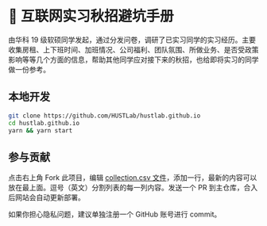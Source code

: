 # 📜 互联网实习秋招避坑手册

由华科 19 级软硕同学发起，通过分发问卷，调研了已实习同学的实习经历。主要收集房租、上下班时间、加班情况、公司福利、团队氛围、所做业务、是否受政策影响等等几个方面的信息，帮助其他同学应对接下来的秋招，也给即将实习的同学做一份参考。

## 本地开发

```bash
git clone https://github.com/HUSTLab/hustlab.github.io
cd hustlab.github.io
yarn && yarn start
```

## 参与贡献

点击右上角 Fork 此项目，编辑 [collection.csv 文件](https://github.com/HUSTLab/job-hunt-guide/edit/main/collection.csv)，添加一行，最新的内容可以放在最上面。逗号（英文）分割列表的每一列内容。发送一个 PR 到主仓库，合入后网站会自动更新部署。

如果你担心隐私问题，建议单独注册一个 GitHub 账号进行 commit。
